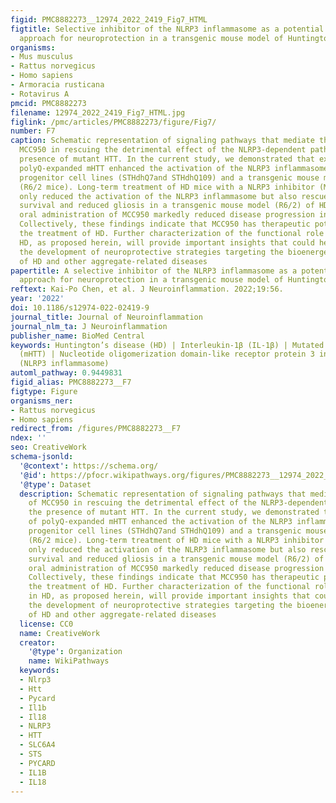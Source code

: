 ```yaml
---
figid: PMC8882273__12974_2022_2419_Fig7_HTML
figtitle: Selective inhibitor of the NLRP3 inflammasome as a potential therapeutic
  approach for neuroprotection in a transgenic mouse model of Huntington’s disease
organisms:
- Mus musculus
- Rattus norvegicus
- Homo sapiens
- Armoracia rusticana
- Rotavirus A
pmcid: PMC8882273
filename: 12974_2022_2419_Fig7_HTML.jpg
figlink: /pmc/articles/PMC8882273/figure/Fig7/
number: F7
caption: Schematic representation of signaling pathways that mediate the action of
  MCC950 in rescuing the detrimental effect of the NLRP3-dependent pathway in the
  presence of mutant HTT. In the current study, we demonstrated that expression of
  polyQ-expanded mHTT enhanced the activation of the NLRP3 inflammasome in striatal
  progenitor cell lines (STHdhQ7and STHdhQ109) and a transgenic mouse model of HD
  (R6/2 mice). Long-term treatment of HD mice with a NLRP3 inhibitor (MCC950) not
  only reduced the activation of the NLRP3 inflammasome but also rescued neuronal
  survival and reduced gliosis in a transgenic mouse model (R6/2) of HD. Importantly,
  oral administration of MCC950 markedly reduced disease progression in R6/2 mice.
  Collectively, these findings indicate that MCC950 has therapeutic potential for
  the treatment of HD. Further characterization of the functional role of MCC950 in
  HD, as proposed herein, will provide important insights that could help facilitate
  the development of neuroprotective strategies targeting the bioenergetic defects
  of HD and other aggregate-related diseases
papertitle: A selective inhibitor of the NLRP3 inflammasome as a potential therapeutic
  approach for neuroprotection in a transgenic mouse model of Huntington’s disease.
reftext: Kai-Po Chen, et al. J Neuroinflammation. 2022;19:56.
year: '2022'
doi: 10.1186/s12974-022-02419-9
journal_title: Journal of Neuroinflammation
journal_nlm_ta: J Neuroinflammation
publisher_name: BioMed Central
keywords: Huntington’s disease (HD) | Interleukin‐1β (IL‐1β) | Mutated huntingtin
  (mHTT) | Nucleotide oligomerization domain-like receptor protein 3 inflammasome
  (NLRP3 inflammasome)
automl_pathway: 0.9449831
figid_alias: PMC8882273__F7
figtype: Figure
organisms_ner:
- Rattus norvegicus
- Homo sapiens
redirect_from: /figures/PMC8882273__F7
ndex: ''
seo: CreativeWork
schema-jsonld:
  '@context': https://schema.org/
  '@id': https://pfocr.wikipathways.org/figures/PMC8882273__12974_2022_2419_Fig7_HTML.html
  '@type': Dataset
  description: Schematic representation of signaling pathways that mediate the action
    of MCC950 in rescuing the detrimental effect of the NLRP3-dependent pathway in
    the presence of mutant HTT. In the current study, we demonstrated that expression
    of polyQ-expanded mHTT enhanced the activation of the NLRP3 inflammasome in striatal
    progenitor cell lines (STHdhQ7and STHdhQ109) and a transgenic mouse model of HD
    (R6/2 mice). Long-term treatment of HD mice with a NLRP3 inhibitor (MCC950) not
    only reduced the activation of the NLRP3 inflammasome but also rescued neuronal
    survival and reduced gliosis in a transgenic mouse model (R6/2) of HD. Importantly,
    oral administration of MCC950 markedly reduced disease progression in R6/2 mice.
    Collectively, these findings indicate that MCC950 has therapeutic potential for
    the treatment of HD. Further characterization of the functional role of MCC950
    in HD, as proposed herein, will provide important insights that could help facilitate
    the development of neuroprotective strategies targeting the bioenergetic defects
    of HD and other aggregate-related diseases
  license: CC0
  name: CreativeWork
  creator:
    '@type': Organization
    name: WikiPathways
  keywords:
  - Nlrp3
  - Htt
  - Pycard
  - Il1b
  - Il18
  - NLRP3
  - HTT
  - SLC6A4
  - STS
  - PYCARD
  - IL1B
  - IL18
---
```

